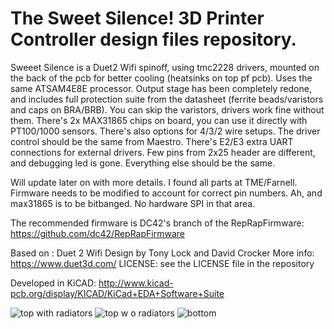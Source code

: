 # The Sweet Silence! 3D Printer Controller design files repository.

Sweeet Silence is a Duet2 Wifi spinoff, using tmc2228 drivers, mounted on the back of the pcb for better 
cooling (heatsinks on top pf pcb). Uses the same ATSAM4E8E processor. Output stage has been completely redone,
and includes full protection suite from the datasheet (ferrite beads/varistors and caps on BRA/BRB).
You can skip the varistors, drivers work fine without them.
There's 2x MAX31865 chips on board, you can use it directly with PT100/1000 sensors. There's also options
for 4/3/2 wire setups.
The driver control should be the same from Maestro.
There's E2/E3 extra UART connections for external drivers.
Few pins from 2x25 header are different, and debugging led is gone. Everything else should be the same.

Will update later on with more details. I found all parts at TME/Farnell. 
Firmware needs to be modified to account for correct pin numbers.
Ah, and max31865 is to be bitbanged. No hardware SPI in that area.

The recommended firmware is DC42's branch of the RepRapFirmware:
https://github.com/dc42/RepRapFirmware

Based on :
Duet 2 Wifi 
Design by Tony Lock and David Crocker
More info:
https://www.duet3d.com/
LICENSE: see the LICENSE file in the repository


Developed in KiCAD: http://www.kicad-pcb.org/display/KICAD/KiCad+EDA+Software+Suite

![top with radiators](https://user-images.githubusercontent.com/8607897/47755948-e9cddf80-dca8-11e8-895e-a32944326470.png)
![top w o radiators](https://user-images.githubusercontent.com/8607897/47755967-fe11dc80-dca8-11e8-80d0-6ff7711c5617.png)
![bottom](https://user-images.githubusercontent.com/8607897/47757279-41bb1500-dcae-11e8-8c03-56cbd6e8ac19.png)

